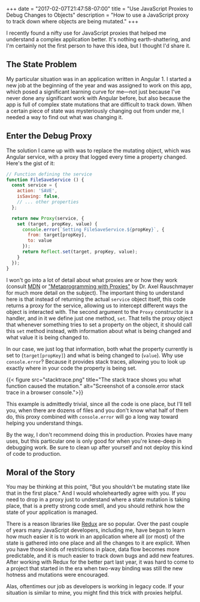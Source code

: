 +++
date = "2017-02-07T21:47:58-07:00"
title = "Use JavaScript Proxies to Debug Changes to Objects"
description = "How to use a JavaScript proxy to track down where objects are being mutated."
+++

I recently found a nifty use for JavaScript proxies that helped me understand a complex application better. It's nothing earth-shattering, and I'm certainly not the first person to have this idea, but I thought I'd share it.

<!--more-->

## The State Problem

My particular situation was in an application written in Angular 1. I started a new job at the beginning of the year and was assigned to work on this app, which posed a significant learning curve for me—not just because I've never done any significant work with Angular before, but also because the app is full of complex state mutations that are difficult to track down. When a certain piece of state was mysteriously changing out from under me, I needed a way to find out what was changing it.

## Enter the Debug Proxy

The solution I came up with was to replace the mutating object, which was Angular service, with a proxy that logged every time a property changed. Here's the gist of it:

```js
// Function defining the service
function FileSaveService () {
  const service = {
    action: 'SAVE',
    isSaving: false,
    // ... other properties
  };

  return new Proxy(service, {
    set (target, propKey, value) {
      console.error(`Setting FileSaveService.${propKey}`, {
        from: target[propKey],
        to: value
      });
      return Reflect.set(target, propKey, value);
    }
  });
}
```

I won't go into a lot of detail about what proxies are or how they work (consult [MDN](https://developer.mozilla.org/en-US/docs/Web/JavaScript/Reference/Global_Objects/Proxy) or ["Metaprogramming with Proxies"](http://exploringjs.com/es6/ch_proxies.html) by Dr. Axel Rauschmayer for much more detail on the subject). The important thing to understand here is that instead of returning the actual `service` object itself, this code returns a proxy for the service, allowing us to intercept different ways the object is interacted with. The second argument to the `Proxy` constructor is a handler, and in it we define just one method, `set`. That tells the proxy object that whenever something tries to set a property on the object, it should call this `set` method instead, with information about what is being changed and what value it is being changed to.

In our case, we just log that information, both what the property currently is set to (`target[propKey]`) and what is being changed to (`value`). Why use `console.error`? Because it provides stack traces, allowing you to look up exactly where in your code the property is being set.

{{< figure src="stacktrace.png" title="The stack trace shows you what function caused the mutation." alt="Screenshot of a console.error stack trace in a browser console.">}}

This example is admittedly trivial, since all the code is one place, but I'll tell you, when there are dozens of files and you don't know what half of them do, this proxy combined with `console.error` will go a long way toward helping you understand things.

By the way, I don't recommend doing this in production. Proxies have many uses, but this particular one is only good for when you're knee-deep in debugging work. Be sure to clean up after yourself and not deploy this kind of code to production.

## Moral of the Story

You may be thinking at this point, "But you shouldn't be mutating state like that in the first place." And I would wholeheartedly agree with you. If you need to drop in a proxy just to understand where a state mutation is taking place, that is a pretty strong code smell, and you should rethink how the state of your application is managed.

There is a reason libraries like [Redux](http://redux.js.org/) are so popular. Over the past couple of years many JavaScript developers, including me, have begun to learn how much easier it is to work in an application where all (or most) of the state is gathered into one place and all the changes to it are explicit. When you have those kinds of restrictions in place, data flow becomes more predictable, and it is much easier to track down bugs and add new features. After working with Redux for the better part last year, it was hard to come to a project that started in the era when two-way binding was still the new hotness and mutations were encouraged.

Alas, oftentimes our job as developers is working in legacy code. If your situation is similar to mine, you might find this trick with proxies helpful.

